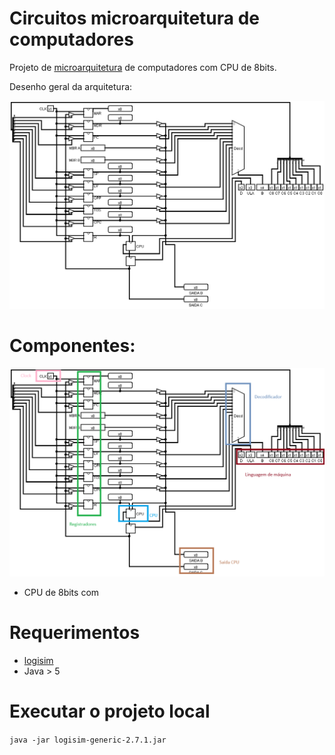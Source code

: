 # Circuitos microarquitetura de computadores

Projeto de [microarquitetura](https://en.wikipedia.org/wiki/Microarchitecture) de computadores com CPU de 8bits.

Desenho geral da arquitetura:

![](img/image.png)

# Componentes:

![](img/image2.png)
- CPU de 8bits com 

# Requerimentos
- [logisim](https://sourceforge.net/projects/circuit/files/2.7.x/2.7.1/logisim-generic-2.7.1.jar/download)
- Java > 5

# Executar o projeto local

`java -jar logisim-generic-2.7.1.jar`

